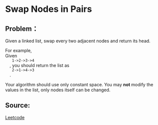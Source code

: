 # Swap Nodes in Pairs

## Problem：

<div class="question-content">
 <p>
 </p>
 <p>
  Given a linked list, swap every two adjacent nodes and return its head.
 </p>
 <p>
  For example,
  <br/>
  Given
  <code>
   1-&gt;2-&gt;3-&gt;4
  </code>
  , you should return the list as
  <code>
   2-&gt;1-&gt;4-&gt;3
  </code>
  .
 </p>
 <p>
  Your algorithm should use only constant space. You may
  <b>
   not
  </b>
  modify the values in the list, only nodes itself can be changed.
 </p>
</div>


## Source:
[Leetcode](https://leetcode.com/problems/swap-nodes-in-pairs/)
